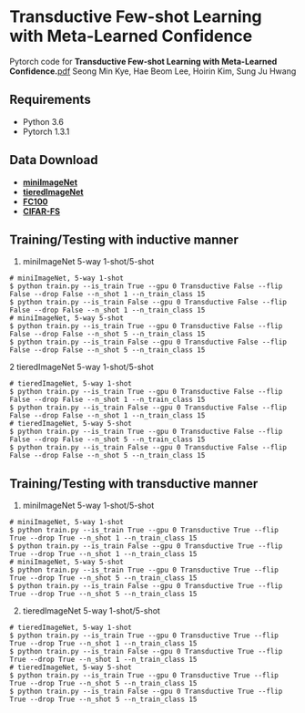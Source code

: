 # Transductive Few-shot Learning with Meta-Learned Confidence
Pytorch code for 
**Transductive Few-shot Learning with Meta-Learned Confidence.**[pdf](https://arxiv.org/abs/2002.12017)
Seong Min Kye, Hae Beom Lee, Hoirin Kim, Sung Ju Hwang

## Requirements
* Python 3.6
* Pytorch 1.3.1

## Data Download
* [**miniImageNet**](https://drive.google.com/file/d/1fJAK5WZTjerW7EWHHQAR9pRJVNg1T1Y7/view?usp=sharing) 
* [**tieredImageNet**](https://drive.google.com/open?id=1nVGCTd9ttULRXFezh4xILQ9lUkg0WZCG)
* [**FC100**](https://drive.google.com/file/d/1_ZsLyqI487NRDQhwvI7rg86FK3YAZvz1/view?usp=sharing)
* [**CIFAR-FS**](https://drive.google.com/file/d/1GjGMI0q3bgcpcB_CjI40fX54WgLPuTpS/view?usp=sharing)

## Training/Testing with inductive manner
1. miniImageNet 5-way 1-shot/5-shot
```
# miniImageNet, 5-way 1-shot
$ python train.py --is_train True --gpu 0 Transductive False --flip False --drop False --n_shot 1 --n_train_class 15
$ python train.py --is_train False --gpu 0 Transductive False --flip False --drop False --n_shot 1 --n_train_class 15
# miniImageNet, 5-way 5-shot
$ python train.py --is_train True --gpu 0 Transductive False --flip False --drop False --n_shot 5 --n_train_class 15
$ python train.py --is_train False --gpu 0 Transductive False --flip False --drop False --n_shot 5 --n_train_class 15
```
2 tieredImageNet 5-way 1-shot/5-shot
```
# tieredImageNet, 5-way 1-shot
$ python train.py --is_train True --gpu 0 Transductive False --flip False --drop False --n_shot 1 --n_train_class 15
$ python train.py --is_train False --gpu 0 Transductive False --flip False --drop False --n_shot 1 --n_train_class 15
# tieredImageNet, 5-way 5-shot
$ python train.py --is_train True --gpu 0 Transductive False --flip False --drop False --n_shot 5 --n_train_class 15
$ python train.py --is_train False --gpu 0 Transductive False --flip False --drop False --n_shot 5 --n_train_class 15
```
## Training/Testing with transductive manner
1. miniImageNet 5-way 1-shot/5-shot
```
# miniImageNet, 5-way 1-shot
$ python train.py --is_train True --gpu 0 Transductive True --flip True --drop True --n_shot 1 --n_train_class 15
$ python train.py --is_train False --gpu 0 Transductive True --flip True --drop True --n_shot 1 --n_train_class 15
# miniImageNet, 5-way 5-shot
$ python train.py --is_train True --gpu 0 Transductive True --flip True --drop True --n_shot 5 --n_train_class 15
$ python train.py --is_train False --gpu 0 Transductive True --flip True --drop True --n_shot 5 --n_train_class 15
```
2. tieredImageNet 5-way 1-shot/5-shot
```
# tieredImageNet, 5-way 1-shot
$ python train.py --is_train True --gpu 0 Transductive True --flip True --drop True --n_shot 1 --n_train_class 15
$ python train.py --is_train False --gpu 0 Transductive True --flip True --drop True --n_shot 1 --n_train_class 15
# tieredImageNet, 5-way 5-shot
$ python train.py --is_train True --gpu 0 Transductive True --flip True --drop True --n_shot 5 --n_train_class 15
$ python train.py --is_train False --gpu 0 Transductive True --flip True --drop True --n_shot 5 --n_train_class 15
```



